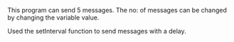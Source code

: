 This program can send 5 messages. The no: of messages can be changed by changing the variable value. 

Used the setInterval function to send messages with a delay.
